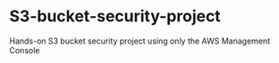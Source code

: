 # S3-bucket-security-project
Hands-on S3 bucket security project using only the AWS Management Console
